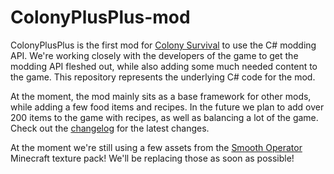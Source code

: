 # ColonyPlusPlus-mod

ColonyPlusPlus is the first mod for [Colony Survival](http://store.steampowered.com/app/366090/Colony_Survival/) to use the C# modding API. We're working closely with the developers of the game to get the modding API fleshed out, while also adding some much needed content to the game. This repository represents the underlying C# code for the mod.

At the moment, the mod mainly sits as a base framework for other mods, while adding a few food items and recipes. In the future we plan to add over 200 items to the game with recipes, as well as balancing a lot of the game. Check out the [changelog](https://raw.githubusercontent.com/ColonyPlusPlus/ColonyPlusPlus/master/ColonyPlusPlus/colonyplusplus-changelog.txt) for the latest changes.

At the moment we're still using a few assets from the [Smooth Operator](https://mods.curse.com/texture-packs/minecraft/230576-smooth-operator) Minecraft texture pack! We'll be replacing those as soon as possible!

